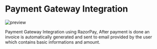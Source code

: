 # Payment Gateway Integration 

![preview](https://user-images.githubusercontent.com/107783584/208228200-b30f61e5-530a-475a-96f8-63744d76f421.PNG)

Payment Gateway Integration using RazorPay,
After payment is done an invoice is automatically generated and sent to email provided by the user which contains basic informations and amount.
